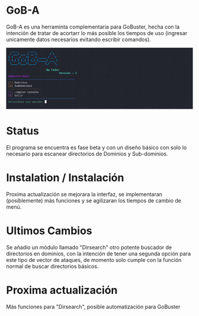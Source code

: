 # GoB-A

GoB-A es una herraminta complementaria para GoBuster, hecha con la intención de tratar de acortarr lo más posible los tiempos de uso (ingresar unicamente datos necesarios evitando escribir comandos).

![Texto alternativo de la imagen](IMG/menuGo1.PNG)

# Status

El programa se encuentra es fase beta y con un diseño básico con solo lo necesario para escanear directorios de Dominios y Sub-dominios.

# Instalation / Instalación

Proxima actualización se mejorara la interfaz, se implementaran (posiblemente) más funciones y se agilizaran los tiempos de cambio de menú.

# Ultimos Cambios

Se añadio un módulo llamado "Dirsearch" otro potente buscador de directorios en dominios, con la intención de tener una segunda opción para este tipo de vector de ataques, de momento solo cumple con la función normal de buscar directorios básicos.

# Proxima actualización

Más funciones para "Dirsearch", posible automatización para GoBuster
